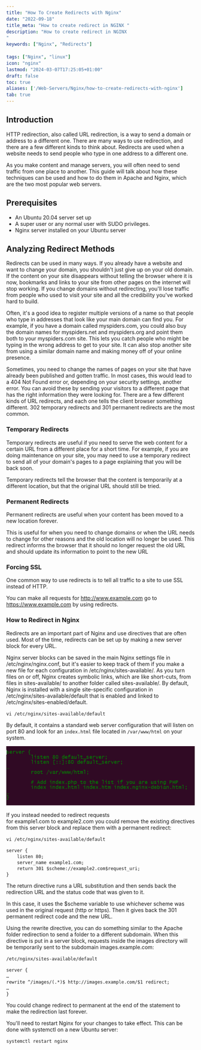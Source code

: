 ```yaml
---
title: "How To Create Redirects with Nginx"
date: "2022-09-18"
title_meta: "How to create redirect in NGINX "
description: "How to create redirect in NGINX
"
keywords: ["Nginx", "Redirects"]

tags: ["Nginx", "linux"]
icon: "nginx"
lastmod: "2024-03-07T17:25:05+01:00"
draft: false
toc: true
aliases: ['/Web-Servers/Nginx/how-to-create-redirects-with-nginx']
tab: true
---
```


## Introduction

HTTP redirection, also called URL redirection, is a way to send a domain or address to a different one. There are many ways to use redirection, and there are a few different kinds to think about. Redirects are used when a website needs to send people who type in one address to a different one.

As you make content and manage servers, you will often need to send traffic from one place to another. This guide will talk about how these techniques can be used and how to do them in Apache and Nginx, which are the two most popular web servers.

## Prerequisites

- An Ubuntu 20.04 server set up
- A super user or any normal user with SUDO privileges.
- Nginx server installed on your Ubuntu server

## Analyzing Redirect Methods

Redirects can be used in many ways. If you already have a website and want to change your domain, you shouldn't just give up on your old domain. If the content on your site disappears without telling the browser where it is now, bookmarks and links to your site from other pages on the internet will stop working. If you change domains without redirecting, you'll lose traffic from people who used to visit your site and all the credibility you've worked hard to build.

Often, it's a good idea to register multiple versions of a name so that people who type in addresses that look like your main domain can find you. For example, if you have a domain called myspiders.com, you could also buy the domain names for myspiders.net and myspiders.org and point them both to your myspiders.com site. This lets you catch people who might be typing in the wrong address to get to your site. It can also stop another site from using a similar domain name and making money off of your online presence.

Sometimes, you need to change the names of pages on your site that have already been published and gotten traffic. In most cases, this would lead to a 404 Not Found error or, depending on your security settings, another error. You can avoid these by sending your visitors to a different page that has the right information they were looking for. There are a few different kinds of URL redirects, and each one tells the client browser something different. 302 temporary redirects and 301 permanent redirects are the most common.

### Temporary Redirects

Temporary redirects are useful if you need to serve the web content for a certain URL from a different place for a short time. For example, if you are doing maintenance on your site, you may need to use a temporary redirect to send all of your domain's pages to a page explaining that you will be back soon.

Temporary redirects tell the browser that the content is temporarily at a different location, but that the original URL should still be tried.

### Permanent Redirects

Permanent redirects are useful when your content has been moved to a new location forever.

This is useful for when you need to change domains or when the URL needs to change for other reasons and the old location will no longer be used. This redirect informs the browser that it should no longer request the old URL and should update its information to point to the new URL

### Forcing SSL

One common way to use redirects is to tell all traffic to a site to use SSL instead of HTTP.

You can make all requests for http://www.example.com go to https://www.example.com by using redirects.

### How to Redirect in Nginx

Redirects are an important part of Nginx and use directives that are often used. Most of the time, redirects can be set up by making a new server block for every URL.

Nginx server blocks can be saved in the main Nginx settings file in /etc/nginx/nginx.conf, but it's easier to keep track of them if you make a new file for each configuration in /etc/nginx/sites-available/. As you turn files on or off, Nginx creates symbolic links, which are like short-cuts, from files in sites-available/ to another folder called sites-available/. By default, Nginx is installed with a single site-specific configuration in /etc/nginx/sites-available/default that is enabled and linked to /etc/nginx/sites-enabled/default.

```
vi /etc/nginx/sites-available/default
```
By default, it contains a standard web server configuration that will listen on port 80 and look for an `index.html` file located in `/var/www/html` on your system.

![](images/image-78.png)

If you instead needed to redirect requests for example1.com to example2.com you could remove the existing directives from this server block and replace them with a permanent redirect:

```
vi /etc/nginx/sites-available/default
```
```
server {
	listen 80;
	server_name example1.com;
	return 301 $scheme://example2.com$request_uri;
}
```

The return directive runs a URL substitution and then sends back the redirection URL and the status code that was given to it.

In this case, it uses the $scheme variable to use whichever scheme was used in the original request (http or https). Then it gives back the 301 permanent redirect code and the new URL.

Using the rewrite directive, you can do something similar to the Apache folder redirection to send a folder to a different subdomain. When this directive is put in a server block, requests inside the images directory will be temporarily sent to the subdomain images.example.com:

```
/etc/nginx/sites-available/default
```
```
server {
…
rewrite ^/images/(.*)$ http://images.example.com/$1 redirect;
…
}
```

You could change redirect to permanent at the end of the statement to make the redirection last forever.

You'll need to restart Nginx for your changes to take effect. This can be done with systemctl on a new Ubuntu server:

```
systemctl restart nginx
```